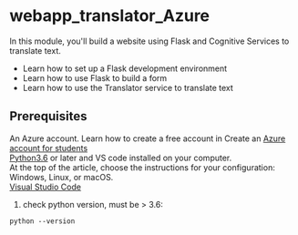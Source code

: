 # webapp_translator_Azure
In this module, you'll build a website using Flask and Cognitive Services to translate text.<br>

* Learn how to set up a Flask development environment<br>
* Learn how to use Flask to build a form<br>
* Learn how to use the Translator service to translate text<br>

## Prerequisites
An Azure account. Learn how to create a free account in Create an [Azure account for students](https://azure.microsoft.com/en-us/free/students/?WT.mc_id=academic-0000-cxa)
<br>[Python3.6](https://www.python.org/downloads/) or later and VS code installed on your computer. <br> At the top of the article, choose the instructions for your configuration: Windows, Linux, or macOS.<br>
[Visual Studio Code](https://code.visualstudio.com/)<br>

1. check python version, must be > 3.6:<br>
```
python --version
```
